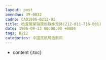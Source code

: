 ```yaml
---
layout: post
amendno: 39-0032
cadno: CAD1986-B212-01
title: 检查尾桨轴颈的轴承壳体(212-011-716-001)
date: 1986-09-13 00:00:00 +0800
tags: B212
categories: 中国民航局适航司
---
```


* content
{:toc}


